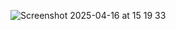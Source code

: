 ![Screenshot 2025-04-16 at 15 19 33](https://github.com/user-attachments/assets/c08ada87-e864-4b74-b896-9a1a5f780630)
